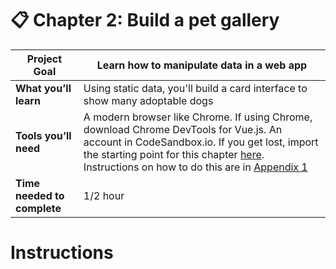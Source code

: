 # 📋 Chapter 2: Build a pet gallery

| **Project Goal**            | Learn how to manipulate data in a web app                                                                                                                                   |
| --------------------------- | ------------------------------------------------------------------------------------------------------------------------------------------------------------------------------------------------ |
| **What you’ll learn**       | Using static data, you'll build a card interface to show many adoptable dogs                                                                                             |
| **Tools you’ll need**       | A modern browser like Chrome. If using Chrome, download Chrome DevTools for Vue.js. An account in CodeSandbox.io. If you get lost, import the starting point for this chapter [here](https://github.com/VueVixens/projects/tree/master/chapter-1-end). Instructions on how to do this are in [Appendix 1](appendix_1.md) |
| **Time needed to complete** | 1/2 hour                                                                                                                                                                                         |

# Instructions

